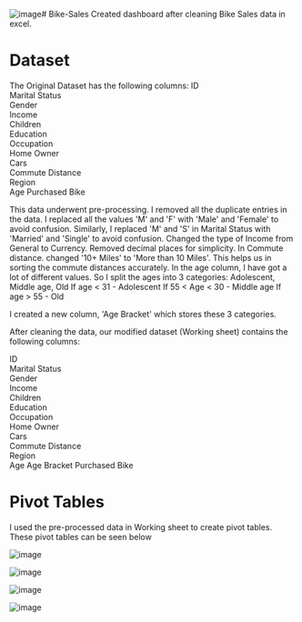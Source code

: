 ![image](https://github.com/user-attachments/assets/0ca11238-2072-4796-8ce8-46950e983862)# Bike-Sales
Created dashboard after cleaning Bike Sales data in excel. 

# Dataset

The Original Dataset has the following columns:
ID	
Marital Status	
Gender	
Income	
Children	
Education	
Occupation	
Home Owner	
Cars	
Commute Distance	
Region	
Age	
Purchased Bike

This data underwent pre-processing.
I removed all the duplicate entries in the data. 
I replaced all the values 'M' and 'F' with 'Male' and 'Female' to avoid confusion. Similarly, I replaced 'M' and 'S' in Marital Status with 'Married' and 'Single' to avoid confusion. 
Changed the type of Income from General to Currency. Removed decimal places for simplicity. 
In Commute distance. changed '10+ Miles' to 'More than 10 Miles'. This helps us in sorting the commute distances accurately. 
In the age column, I have got a lot of different values. So I split the ages into 3 categories: Adolescent, Middle age, Old
If age < 31 - Adolescent
If 55 < Age < 30 - Middle age
If age > 55 - Old

I created a new column, 'Age Bracket' which stores these 3 categories. 

After cleaning the data, our modified dataset (Working sheet) contains the following columns:

ID	
Marital Status	
Gender	
Income	
Children	
Education	
Occupation	
Home Owner	
Cars	
Commute Distance	
Region	
Age
Age Bracket	
Purchased Bike

# Pivot Tables

I used the pre-processed data in Working sheet to create pivot tables. These pivot tables can be seen below

![image](https://github.com/user-attachments/assets/373a1c43-338c-45d7-b4cf-ef1a890200f9)


![image](https://github.com/user-attachments/assets/6511cb46-2d0a-4078-91cb-ca9b3f321075)

![image](https://github.com/user-attachments/assets/5cfc69f6-6c51-4764-9361-83aac5da4f26)

![image](https://github.com/user-attachments/assets/50b6ca53-a1de-4cfc-9fc1-998ab9e7d482)

